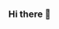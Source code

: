 ### Hi there 👋


<!--
**vcermeno/vcermeno** is a ✨ _special_ ✨ repository because its `README.md` (this file) appears on your GitHub profile.
![Vivian's github stats](https://github-readme-stats.vercel.app/api?username=vcermeno&count_private=true&hide=stars&show_icons=true&theme=dracula)
[![Top Langs](https://github-readme-stats.vercel.app/api/top-langs/?username=vcermeno&layout=compact&hide=ruby&theme=dracula)](https://github.com/vcermeno/github-readme-stats)

Here are some ideas to get you started:

- 🤔 I’m looking for help with ...
- 📫 How to reach me: ...
- 😄 Pronouns: ...
- ⚡ Fun fact: ...
-->
